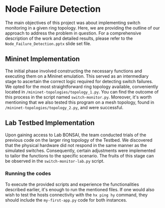 # Node Failure Detection 

The main objectives of this project was about implementing switch monitoring in a given ring topology.
Here, we are providing the outline of our approach to address the problem in question.
For a comprehensive description of the work and detailed results, please refer to the `Node_Failure_Detection.pptx` slide set file.

## Mininet Implementation

The initial phase involved constructing the necessary functions and executing them on a Mininet emulation. This served as an intermediary stage to ascertain the correct logic required for detecting switch failures. 
We opted for the most straightforward ring topology available, conveniently located in `/mininet-topologies/topology_1.py`.
You can find the outcome of this process in the script named `switch-monitor.py`.
Moreover, it's worth mentioning that we also tested this program on a mesh topology, found in `/mininet-topologies/topology_2.py`, and were successful.

## Lab Testbed Implementation

Upon gaining access to Lab BONSAI, the team conducted trials of the previous code on the larger ring topology of the Testbed. We discovered that the physical hardware did not respond in the same manner as the simulated switches. Consequently, certain adjustments were implemented to tailor the functions to the specific scenario. 
The fruits of this stage can be observed in the `switch-monitor-lab.py` script.

### Running the codes

To execute the provided scripts and experience the functionalities described earlier, it's enough to run the mentioned files.
If one would also wish to test the hosts connectivity with the `hx ping hy` command, they should include the `my-first-app.py` code for both instances.

